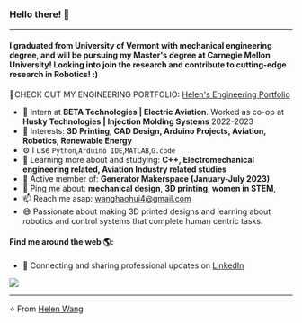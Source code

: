 ### Hello there! 👋
---

#### I graduated from University of Vermont with mechanical engineering degree, and will be pursuing my Master's degree at Carnegie Mellon University! Looking into join the research and contribute to cutting-edge research in Robotics! :) 

🤩CHECK OUT MY ENGINEERING PORTFOLIO: <a href="https://drive.google.com/file/d/1hvMPfp3_KiPUpTk5rj-j1E68fjHag3Qv/view?usp=sharing">Helen's Engineering Portfolio</a>

- 🏢 Intern at **BETA Technologies | Electric Aviation**. Worked as co-op at **Husky Technologies | Injection Molding Systems** 2022-2023
- 💜 Interests: **3D Printing, CAD Design, Arduino Projects, Aviation, Robotics, Renewable Energy**
- ⚙️ I use `Python`,`Arduino IDE`,`MATLAB`,`G.code`
- 🌱 Learning more about and studying: **C++, Electromechanical engineering related, Aviation Industry related studies**
- 💅 Active member of: **Generator Makerspace (January-July 2023)**
- 💬 Ping me about: **mechanical design**, **3D printing**, **women in STEM**, 
- 📫 Reach me asap: wanghaohui4@gmail.com
- 😄 Passionate about making 3D printed designs and learning about robotics and control systems that complete human centric tasks.

#### Find me around the web 🌎:
- 💼 Connecting and sharing professional updates on <a href="https://www.linkedin.com/in/helenwanghh">LinkedIn</a>



<img align="center" src="https://github.com/anathayna/anathayna/blob/master/assets/pusheencode.gif"/>



---

⭐️ From [Helen Wang](https://github.com/helenwanghh)
